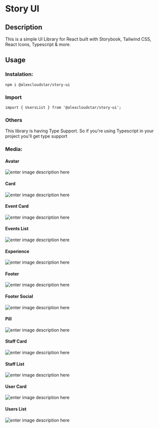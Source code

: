# Story UI

## Description

This is a simple UI Library for React built with Storybook, Tailwind CSS, React Icons, Typescript & more.

## Usage

### Instalation:

    npm i @alexcloudstar/story-ui
### Import

    import { UsersList } from '@alexcloudstar/story-ui';
### Others
This library is having Type Support. So if you're using Typescript in your project you'll get type support

### Media:

#### Avatar
![enter image description here](https://i.ibb.co/nsHM58r/avatar.gif)

#### Card
![enter image description here](https://i.ibb.co/vBZrd7J/card.gif)

#### Event Card
![enter image description here](https://i.ibb.co/Fn619s7/event-card.gif)

#### Events List
![enter image description here](https://i.ibb.co/37W483n/events.png)

#### Experience
![enter image description here](https://i.ibb.co/zV9BKK6/experience.png)

#### Footer
![enter image description here](https://i.ibb.co/SBpWq3p/footer.png)

#### Footer Social
![enter image description here](https://i.ibb.co/mzVdRy3/footer-social.png)

#### Pill
![enter image description here](https://i.ibb.co/KFgxBJx/pill.gif)

#### Staff Card
![enter image description here](https://i.ibb.co/bK9KQgf/staff-card.png)

#### Staff List
![enter image description here](https://i.ibb.co/YQSGGJ7/staff-list.gif)

#### User Card
![enter image description here](https://i.ibb.co/hs73Qgy/user-card.gif)

#### Users List
![enter image description here](https://i.ibb.co/ZH1MsrH/users-list.gif)